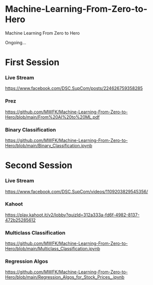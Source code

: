 # Machine-Learning-From-Zero-to-Hero
Machine Learning From Zero to Hero

Ongoing...


# First Session

### Live Stream
https://www.facebook.com/DSC.SupCom/posts/224626759358285

### Prez
https://github.com/MWFK/Machine-Learning-From-Zero-to-Hero/blob/main/From%20AI%20to%20ML.pdf

### Binary Classification
https://github.com/MWFK/Machine-Learning-From-Zero-to-Hero/blob/main/Binary_Classification.ipynb


# Second Session

### Live Stream
https://www.facebook.com/DSC.SupCom/videos/1109203829545356/

### Kahoot
https://play.kahoot.it/v2/lobby?quizId=312a333a-fd6f-4982-8137-472b25285612

### Multiclass Classification
https://github.com/MWFK/Machine-Learning-From-Zero-to-Hero/blob/main/Multiclass_Classification.ipynb

### Regression Algos
https://github.com/MWFK/Machine-Learning-From-Zero-to-Hero/blob/main/Regression_Algos_for_Stock_Prices_.ipynb
